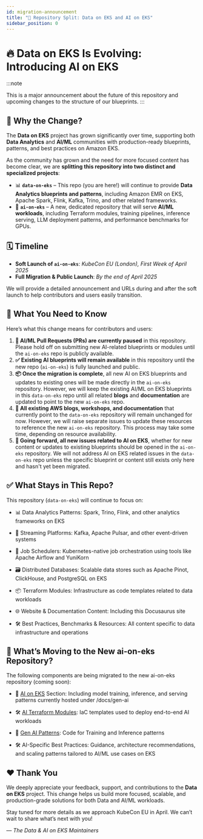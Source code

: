 ```yaml
---
id: migration-announcement
title: "🚨 Repository Split: Data on EKS and AI on EKS"
sidebar_position: 0
---
```


# 🔥 Data on EKS Is Evolving: Introducing AI on EKS

:::note

This is a major announcement about the future of this repository and upcoming changes to the structure of our blueprints.
:::


## 📣 Why the Change?

The **Data on EKS** project has grown significantly over time, supporting both **Data Analytics** and **AI/ML** communities with production-ready blueprints, patterns, and best practices on Amazon EKS.

As the community has grown and the need for more focused content has become clear, we are **splitting this repository into two distinct and specialized projects**:

- 📊 **`data-on-eks`** – This repo (you are here!) will continue to provide **Data Analytics blueprints and patterns**, including Amazon EMR on EKS, Apache Spark, Flink, Kafka, Trino, and other related frameworks.
- 🤖 **`ai-on-eks`** – A new, dedicated repository that will serve **AI/ML workloads**, including Terraform modules, training pipelines, inference serving, LLM deployment patterns, and performance benchmarks for GPUs.


## 🗓️ Timeline

- **Soft Launch of `ai-on-eks`**: _KubeCon EU (London), First Week of April 2025_
- **Full Migration & Public Launch**: _By the end of April 2025_

We will provide a detailed announcement and URLs during and after the soft launch to help contributors and users easily transition.


## 🔎 What You Need to Know

Here’s what this change means for contributors and users:

1. **🚫 AI/ML Pull Requests (PRs) are currently paused** in this repository. Please hold off on submitting new AI-related blueprints or modules until the `ai-on-eks` repo is publicly available.
2. **✅ Existing AI blueprints will remain available** in this repository until the new repo (`ai-on-eks`) is fully launched and public.
3. **📦 Once the migration is complete**, all new AI on EKS blueprints and updates to existing ones will be made directly in the `ai-on-eks` repository. However, we will keep the existing AI/ML on EKS blueprints in this `data-on-eks` repo until all related **blogs** and **documentation** are updated to point to the new `ai-on-eks` repo.
4. **🔗 All existing AWS blogs, workshops, and documentation** that currently point to the `data-on-eks` repository will remain unchanged for now. However, we will raise separate issues to update these resources to reference the new `ai-on-eks` repository. This process may take some time, depending on resource availability.
5. **💬 Going forward, all new issues related to AI on EKS**, whether for new content or updates to existing blueprints should be opened in the `ai-on-eks` repository. We will not address AI on EKS related issues in the `data-on-eks` repo unless the specific blueprint or content still exists only here and hasn't yet been migrated.


## ✅ What Stays in This Repo?

This repository (`data-on-eks`) will continue to focus on:

- 📊 Data Analytics Patterns: Spark, Trino, Flink, and other analytics frameworks on EKS

- 🔁 Streaming Platforms: Kafka, Apache Pulsar, and other event-driven systems

- 🧩 Job Schedulers: Kubernetes-native job orchestration using tools like Apache Airflow and YuniKorn

- 🗃️ Distributed Databases: Scalable data stores such as Apache Pinot, ClickHouse, and PostgreSQL on EKS

- 📦 Terraform Modules: Infrastructure as code templates related to data workloads

- 🌐 Website & Documentation Content: Including this Docusaurus site

- 🛠️ Best Practices, Benchmarks & Resources: All content specific to data infrastructure and operations

## 🚀 What’s Moving to the New ai-on-eks Repository?

The following components are being migrated to the new ai-on-eks repository (coming soon):

- 🤖 [AI on EKS](https://awslabs.github.io/data-on-eks/docs/gen-ai) Section: Including model training, inference, and serving patterns currently hosted under
/docs/gen-ai

- 🛠️ [AI Terraform Modules](https://github.com/awslabs/data-on-eks/tree/main/ai-ml): IaC templates used to deploy end-to-end AI workloads

- 🧠 [Gen AI Patterns](https://github.com/awslabs/data-on-eks/tree/main/gen-ai): Code for Training and Inference patterns

- 🛠️ AI-Specific Best Practices: Guidance, architecture recommendations, and scaling patterns tailored to AI/ML use cases on EKS

## ❤️ Thank You

We deeply appreciate your feedback, support, and contributions to the **Data on EKS** project. This change helps us build more focused, scalable, and production-grade solutions for both Data and AI/ML workloads.

Stay tuned for more details as we approach KubeCon EU in April. We can’t wait to share what’s next with you!

— *The Data & AI on EKS Maintainers*
